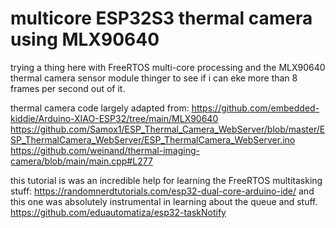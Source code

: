 # multicore ESP32S3 thermal camera using MLX90640 
trying a thing here with FreeRTOS multi-core processing and the MLX90640
thermal camera sensor module thinger to see if i can eke more than 8 frames per
second out of it. 

thermal camera code largely adapted from: 
https://github.com/embedded-kiddie/Arduino-XIAO-ESP32/tree/main/MLX90640
https://github.com/Samox1/ESP_Thermal_Camera_WebServer/blob/master/ESP_ThermalCamera_WebServer/ESP_ThermalCamera_WebServer.ino
https://github.com/weinand/thermal-imaging-camera/blob/main/main.cpp#L277


this tutorial is was an incredible help for learning the FreeRTOS multitasking
stuff: 
https://randomnerdtutorials.com/esp32-dual-core-arduino-ide/
and this one was absolutely instrumental in learning about the queue and stuff. 
https://github.com/eduautomatiza/esp32-taskNotify
